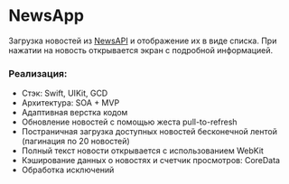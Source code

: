# NewsApp

Загрузка новостей из [NewsAPI](https://newsapi.org) и отображение их в виде списка. При нажатии на новость открывается экран с подробной информацией.

### Реализация:
- Стэк: Swift, UIKit, GCD
- Архитектура: SOA + MVP
- Адаптивная верстка кодом
- Обновление новостей с помощью жеста pull-to-refresh
- Постраничная загрузка доступных новостей бесконечной лентой (пагинация по 20 новостей)
- Полный текст новости открывается с использованием WebKit
- Кэширование данных о новостях и счетчик просмотров: CoreData
- Обработка исключений
